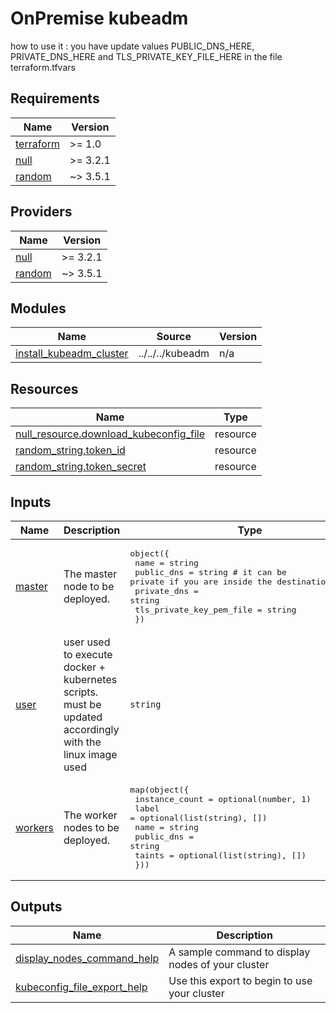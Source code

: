 # OnPremise kubeadm
how to use it : 
you have update values PUBLIC_DNS_HERE, PRIVATE_DNS_HERE and TLS_PRIVATE_KEY_FILE_HERE in the file terraform.tfvars

<!-- BEGIN_TF_DOCS -->
## Requirements

| Name | Version |
|------|---------|
| <a name="requirement_terraform"></a> [terraform](#requirement\_terraform) | >= 1.0 |
| <a name="requirement_null"></a> [null](#requirement\_null) | >= 3.2.1 |
| <a name="requirement_random"></a> [random](#requirement\_random) | ~> 3.5.1 |

## Providers

| Name | Version |
|------|---------|
| <a name="provider_null"></a> [null](#provider\_null) | >= 3.2.1 |
| <a name="provider_random"></a> [random](#provider\_random) | ~> 3.5.1 |

## Modules

| Name | Source | Version |
|------|--------|---------|
| <a name="module_install_kubeadm_cluster"></a> [install\_kubeadm\_cluster](#module\_install\_kubeadm\_cluster) | ../../../kubeadm | n/a |

## Resources

| Name | Type |
|------|------|
| [null_resource.download_kubeconfig_file](https://registry.terraform.io/providers/hashicorp/null/latest/docs/resources/resource) | resource |
| [random_string.token_id](https://registry.terraform.io/providers/hashicorp/random/latest/docs/resources/string) | resource |
| [random_string.token_secret](https://registry.terraform.io/providers/hashicorp/random/latest/docs/resources/string) | resource |

## Inputs

| Name | Description | Type | Default | Required |
|------|-------------|------|---------|:--------:|
| <a name="input_master"></a> [master](#input\_master) | The master node to be deployed. | <pre>object({<br>    name                     = string<br>    public_dns               = string # it can be private if you are inside the destination network<br>    private_dns              = string<br>    tls_private_key_pem_file = string<br>  })</pre> | n/a | yes |
| <a name="input_user"></a> [user](#input\_user) | user used to execute docker + kubernetes scripts. must be updated accordingly with the linux image used | `string` | n/a | yes |
| <a name="input_workers"></a> [workers](#input\_workers) | The worker nodes to be deployed. | <pre>map(object({<br>    instance_count = optional(number, 1)<br>    label          = optional(list(string), [])<br>    name           = string<br>    public_dns     = string<br>    taints         = optional(list(string), [])<br>  }))</pre> | n/a | yes |

## Outputs

| Name | Description |
|------|-------------|
| <a name="output_display_nodes_command_help"></a> [display\_nodes\_command\_help](#output\_display\_nodes\_command\_help) | A sample command to display nodes of your cluster |
| <a name="output_kubeconfig_file_export_help"></a> [kubeconfig\_file\_export\_help](#output\_kubeconfig\_file\_export\_help) | Use this export to begin to use your cluster |
<!-- END_TF_DOCS -->